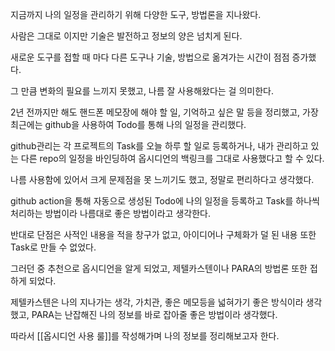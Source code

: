 
지금까지 나의 일정을 관리하기 위해 다양한 도구, 방법론을 지나왔다.

사람은 그대로 이지만 기술은 발전하고 정보의 양은 넘치게 된다.

새로운 도구를 접할 때 마다 다른 도구나 기술, 방법으로 옮겨가는 시간이 점점 증가했다.

그 만큼 변화의 필요를 느끼지 못했고, 나름 잘 사용해왔다는 걸 의미한다.

2년 전까지만 해도 핸드폰 메모장에 해야 할 일, 기억하고 싶은 말 등을 정리했고, 가장 최근에는 github을 사용하여 Todo를 통해 나의 일정을 관리했다.

github관리는 각 프로젝트의 Task를 오늘 하루 할 일로 등록하거나, 내가 관리하고 있는 다른 repo의 일정을 바인딩하여 옵시디언의 백링크를 그대로 사용했다고 할 수 있다.

나름 사용함에 있어서 크게 문제점을 못 느끼기도 했고, 정말로 편리하다고 생각했다.

github action을 통해 자동으로 생성된 Todo에 나의 일정을 등록하고 Task를 하나씩 처리하는 방법이라 나름대로 좋은 방법이라고 생각한다.

반대로 단점은 사적인 내용을 적을 창구가 없고, 아이디어나 구체화가 덜 된 내용 또한 Task로 만들 수 없었다.

그러던 중 추천으로 옵시디언을 알게 되었고, 제텔카스텐이나 PARA의 방법론 또한 접하게 되었다.

제텔카스텐은 나의 지나가는 생각, 가치관, 좋은 메모등을 넓혀가기 좋은 방식이라 생각했고, PARA는 난잡해진 나의 정보를 바로 잡아줄 좋은 방법이라 생각했다.

따라서 [[옵시디언 사용 룰]]를 작성해가며 나의 정보를 정리해보고자 한다.

